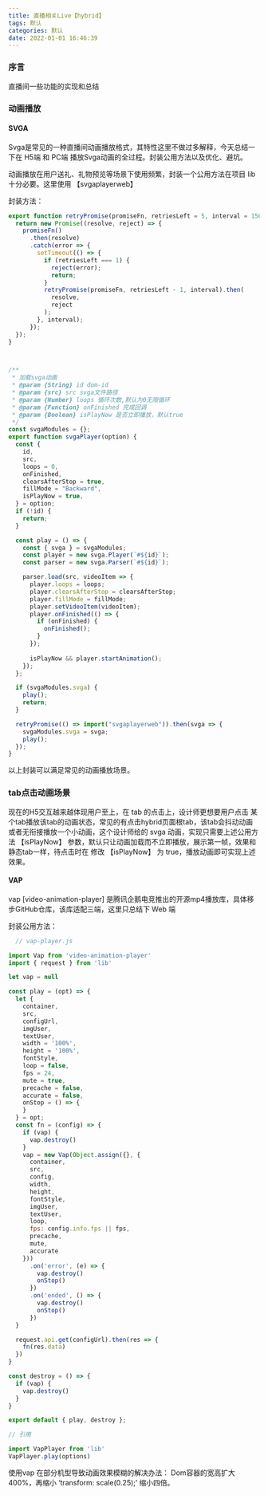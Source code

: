 ```yaml
---
title: 直播相关Live【hybrid】
tags: 默认
categories: 默认
date: 2022-01-01 16:46:39
---
```



### 序言  

直播间一些功能的实现和总结


### 动画播放  

#### SVGA  

Svga是常见的一种直播间动画播放格式，其特性这里不做过多解释，今天总结一下在 H5端 和 PC端 播放Svga动画的全过程。封装公用方法以及优化、避坑。  

动画播放在用户送礼、礼物预览等场景下使用频繁，封装一个公用方法在项目 lib 十分必要。这里使用 【svgaplayerweb】  

封装方法：  

```javascript
export function retryPromise(promiseFn, retriesLeft = 5, interval = 1500) {
  return new Promise((resolve, reject) => {
    promiseFn()
      .then(resolve)
      .catch(error => {
        setTimeout(() => {
          if (retriesLeft === 1) {
            reject(error);
            return;
          }
          retryPromise(promiseFn, retriesLeft - 1, interval).then(
            resolve,
            reject
          );
        }, interval);
      });
  });
}



/**
 * 加载svga动画
 * @param {String} id dom-id
 * @param {src} src svga文件路径
 * @param {Number} loops 循环次数,默认为0无限循环
 * @param {Function} onFinished 完成回调
 * @param {Boolean} isPlayNow 是否立即播放，默认true 
 */
const svgaModules = {};
export function svgaPlayer(option) {
  const {
    id,
    src,
    loops = 0,
    onFinished,
    clearsAfterStop = true,
    fillMode = "Backward",
    isPlayNow = true,
  } = option;
  if (!id) {
    return;
  }

  const play = () => {
    const { svga } = svgaModules;
    const player = new svga.Player(`#${id}`);
    const parser = new svga.Parser(`#${id}`);

    parser.load(src, videoItem => {
      player.loops = loops;
      player.clearsAfterStop = clearsAfterStop;
      player.fillMode = fillMode;
      player.setVideoItem(videoItem);
      player.onFinished(() => {
        if (onFinished) {
          onFinished();
        }
      });
      
      isPlayNow && player.startAnimation();
    });
  };

  if (svgaModules.svga) {
    play();
    return;
  }

  retryPromise(() => import("svgaplayerweb")).then(svga => {
    svgaModules.svga = svga;
    play();
  });
}

```  

以上封装可以满足常见的动画播放场景。  

### tab点击动画场景  

现在的H5交互越来越体现用户至上，在 tab 的点击上，设计师更想要用户点击 某个tab播放该tab的动画状态，常见的有点击hybrid页面根tab，该tab会抖动动画或者无衔接播放一个小动画，这个设计师给的 svga 动画，实现只需要上述公用方法 【isPlayNow】 参数，默认只让动画加载而不立即播放，展示第一帧，效果和静态tab一样，待点击时在 修改 【isPlayNow】 为 true，播放动画即可实现上述效果。


#### VAP  

vap [video-animation-player] 是腾讯企鹅电竞推出的开源mp4播放库，具体移步GitHub仓库，该库适配三端，这里只总结下 Web 端  

封装公用方法：

```javascript
  // vap-player.js

import Vap from 'video-animation-player'
import { request } from 'lib'

let vap = null

const play = (opt) => {
  let {
    container,
    src,
    configUrl,
    imgUser,
    textUser,
    width = '100%',
    height = '100%',
    fontStyle,
    loop = false,
    fps = 24,
    mute = true,
    precache = false,
    accurate = false,
    onStop = () => {
    }
  } = opt;
  const fn = (config) => {
    if (vap) {
      vap.destroy()
    }
    vap = new Vap(Object.assign({}, {
      container,
      src,
      config,
      width,
      height,
      fontStyle,
      imgUser,
      textUser,
      loop,
      fps: config.info.fps || fps,
      precache,
      mute,
      accurate
    }))
      .on('error', (e) => {
        vap.destroy()
        onStop()
      })
      .on('ended', () => {
        vap.destroy()
        onStop()
      })
  }

  request.api.get(configUrl).then(res => {
    fn(res.data)
  })
}

const destroy = () => {
  if (vap) {
    vap.destroy()
  }
}

export default { play, destroy };

// 引用

import VapPlayer from 'lib'
VapPlayer.play(options)


```   
使用vap 在部分机型导致动画效果模糊的解决办法： Dom容器的宽高扩大400%，再缩小 ‘transform: scale(0.25);’ 缩小四倍。

